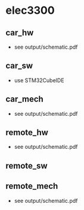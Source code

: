 # elec3300

## car_hw

- see output/schematic.pdf

## car_sw

- use STM32CubeIDE

## car_mech

- see output/schematic.pdf

## remote_hw

- see output/schematic.pdf

## remote_sw

## remote_mech

- see output/schematic.pdf
